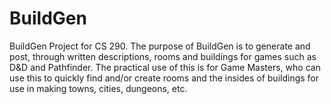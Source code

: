# BuildGen
BuildGen Project for CS 290. The purpose of BuildGen is to generate and post, through written descriptions, rooms and buildings for games such as D&amp;D and Pathfinder. The practical use of this is for Game Masters, who can use this to quickly find and/or create rooms and the insides of buildings for use in making towns, cities, dungeons, etc.
